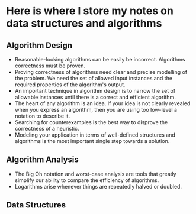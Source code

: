 # Here is where I store my notes on data structures and algorithms

## Algorithm Design

- Reasonable-looking algorithms can be easily be incorrect. Algorithms correctness must be proven.
- Proving correctness of algorithms need clear and precise modelling of the problem. We need the set of allowed input instances and the required properties of the algorithm's output.
- An important technique in algorithm design is to narrow the set of allowable instances until there is a correct and efficient algorithm.
- The heart of any algorithm is an idea. If your idea is not clearly revealed when you express an algorithm, then you are using too low-level a notation to describe it.
- Searching for counterexamples is the best way to disprove the correctness of a heuristic.
- Modeling your application in terms of well-defined structures and algorithms is the most important single step towards a solution.

## Algorithm Analysis

- The Big Oh notation and worst-case analysis are tools that greatly simplify our ability to compare the efficiency of algorithms.
- Logarithms arise whenever things are repeatedly halved or doubled.

## Data Structures
